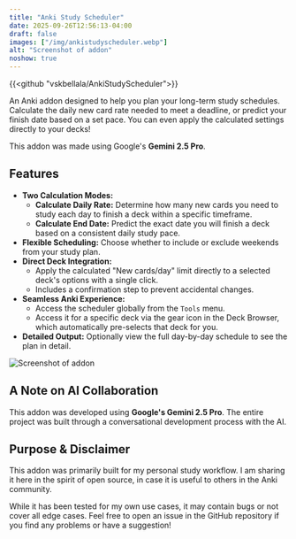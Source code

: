 ```yaml
---
title: "Anki Study Scheduler"
date: 2025-09-26T12:56:13-04:00
draft: false
images: ["/img/ankistudyscheduler.webp"]
alt: "Screenshot of addon"
noshow: true
---
```


{{<github "vskbellala/AnkiStudyScheduler">}}

An Anki addon designed to help you plan your long-term study schedules. Calculate the daily new card rate needed to meet a deadline, or predict your finish date based on a set pace. You can even apply the calculated settings directly to your decks!

This addon was made using Google's **Gemini 2.5 Pro**.
<!--more-->

## Features

  * **Two Calculation Modes:**
      * **Calculate Daily Rate:** Determine how many new cards you need to study each day to finish a deck within a specific timeframe.
      * **Calculate End Date:** Predict the exact date you will finish a deck based on a consistent daily study pace.
  * **Flexible Scheduling:** Choose whether to include or exclude weekends from your study plan.
  * **Direct Deck Integration:**
      * Apply the calculated "New cards/day" limit directly to a selected deck's options with a single click.
      * Includes a confirmation step to prevent accidental changes.
  * **Seamless Anki Experience:**
      * Access the scheduler globally from the `Tools` menu.
      * Access it for a specific deck via the gear icon in the Deck Browser, which automatically pre-selects that deck for you.
  * **Detailed Output:** Optionally view the full day-by-day schedule to see the plan in detail.

![Screenshot of addon](/img/ankistudyscheduler.webp)

## A Note on AI Collaboration

This addon was developed using **Google's Gemini 2.5 Pro**. The entire project was built through a conversational development process with the AI.

## Purpose & Disclaimer

This addon was primarily built for my personal study workflow. I am sharing it here in the spirit of open source, in case it is useful to others in the Anki community.

While it has been tested for my own use cases, it may contain bugs or not cover all edge cases. Feel free to open an issue in the GitHub repository if you find any problems or have a suggestion!